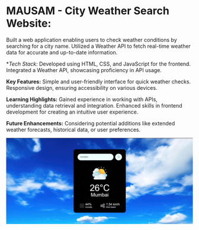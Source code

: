 # MAUSAM - City Weather Search Website:

Built a web application enabling users to check weather conditions by searching for a city name.
Utilized a Weather API to fetch real-time weather data for accurate and up-to-date information.

**Tech Stack:*
Developed using HTML, CSS, and JavaScript for the frontend.
Integrated a Weather API, showcasing proficiency in API usage.

**Key Features:**
Simple and user-friendly interface for quick weather checks.
Responsive design, ensuring accessibility on various devices.

**Learning Highlights:**
Gained experience in working with APIs, understanding data retrieval and integration.
Enhanced skills in frontend development for creating an intuitive user experience.

**Future Enhancements:**
Considering potential additions like extended weather forecasts, historical data, or user preferences.

![image alt](https://github.com/PallaviShirsath23/CityWeatherWebsite/blob/e53530a1f4a9f3ab7cbdb8d411ca1f43593b41a8/Screenshot%202025-01-08%20235909.png)
